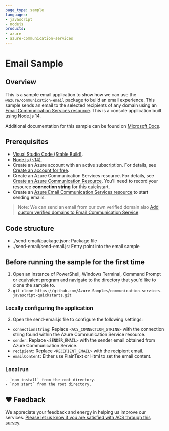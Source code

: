 ```yaml
---
page_type: sample
languages:
- javascript
- nodejs
products:
- azure
- azure-communication-services
---
```



# Email Sample

## Overview

This is a sample email application to show how we can use the `@azure/communication-email` package to build an email experience.
This sample sends an email to the selected recipients of any domain using an [Email Communication Services resource](https://docs.microsoft.com/en-us/azure/communication-services/quickstarts/email/create-email-communication-resource).
This is a console application built using Node.js 14.

Additional documentation for this sample can be found on [Microsoft Docs](https://docs.microsoft.com/en-us/azure/communication-services/concepts/email/email-overview).


## Prerequisites

- [Visual Studio Code (Stable Build)](https://code.visualstudio.com/download).
- [Node.js (~14)](https://nodejs.org/download/release/v14.19.1/).
- Create an Azure account with an active subscription. For details, see [Create an account for free](https://azure.microsoft.com/free/?WT.mc_id=A261C142F).
- Create an Azure Communication Services resource. For details, see [Create an Azure Communication Resource](https://docs.microsoft.com/azure/communication-services/quickstarts/create-communication-resource). You'll need to record your resource **connection string** for this quickstart.
- Create an [Azure Email Communication Services resource](https://docs.microsoft.com/en-us/azure/communication-services/quickstarts/email/create-email-communication-resource) to start sending emails.

> Note: We can send an email from our own verified domain also [Add custom verified domains to Email Communication Service](https://docs.microsoft.com/en-us/azure/communication-services/quickstarts/email/add-custom-verified-domains).


## Code structure

- ./send-email/package.json: Package file
- ./send-email/send-email.js: Entry point into the email sample

## Before running the sample for the first time

1. Open an instance of PowerShell, Windows Terminal, Command Prompt or equivalent program and navigate to the directory that you'd like to clone the sample to.
2. `git clone https://github.com/Azure-Samples/communication-services-javascript-quickstarts.git`

### Locally configuring the application

3. Open the send-email.js file to configure the following settings:
  - `connectionstring`: Replace `<ACS_CONNECTION_STRING>` with the connection string found within the Azure Communication Service resource.
  - `sender`: Replace `<SENDER_EMAIL>` with the sender email obtained from Azure Communication Service.
  - `recipient`: Replace `<RECIPIENT_EMAIL>` with the recipient email.
  - `emailContent`: Either use PlainText or Html to set the email content.

### Local run

    - `npm install` from the root directory.
    - `npm start` from the root directory.


## ❤️ Feedback
We appreciate your feedback and energy in helping us improve our services. [Please let us know if you are satisfied with ACS through this survey](https://microsoft.qualtrics.com/jfe/form/SV_5dtYL81xwHnUVue).
